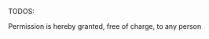 TODOS:
<!-- 
   TODOS:
   - Add Traffic System
   - Spawn Random Cars
   - Make Skate Board Control
   - Add Effects
   - Polish Game
   - Create Menu Scene
   - Add UI
   - Add Google Ads
   - Push it to production 
-->

Permission is hereby granted, free of charge, to any person

<!-- END -->

    
